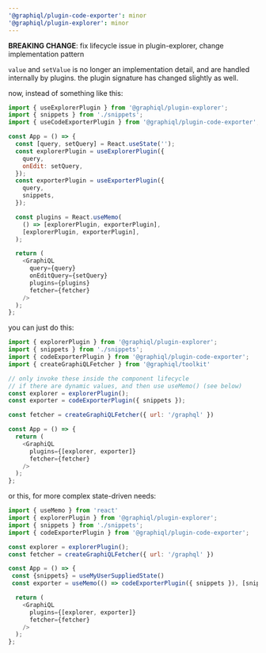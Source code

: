 ```yaml
---
'@graphiql/plugin-code-exporter': minor
'@graphiql/plugin-explorer': minor
---
```


**BREAKING CHANGE**: fix lifecycle issue in plugin-explorer, change implementation pattern

`value` and `setValue` is no longer an implementation detail, and are handled internally by plugins.
the plugin signature has changed slightly as well.

now, instead of something like this:

```js
import { useExplorerPlugin } from '@graphiql/plugin-explorer';
import { snippets } from './snippets';
import { useCodeExporterPlugin } from '@graphiql/plugin-code-exporter';

const App = () => {
  const [query, setQuery] = React.useState('');
  const explorerPlugin = useExplorerPlugin({
    query,
    onEdit: setQuery,
  });
  const exporterPlugin = useExporterPlugin({
    query,
    snippets,
  });

  const plugins = React.useMemo(
    () => [explorerPlugin, exporterPlugin],
    [explorerPlugin, exporterPlugin],
  );

  return (
    <GraphiQL
      query={query}
      onEditQuery={setQuery}
      plugins={plugins}
      fetcher={fetcher}
    />
  );
};
```

you can just do this:

```js
import { explorerPlugin } from '@graphiql/plugin-explorer';
import { snippets } from './snippets';
import { codeExporterPlugin } from '@graphiql/plugin-code-exporter';
import { createGraphiQLFetcher } from '@graphiql/toolkit'

// only invoke these inside the component lifecycle
// if there are dynamic values, and then use useMemo() (see below)
const explorer = explorerPlugin();
const exporter = codeExporterPlugin({ snippets });

const fetcher = createGraphiQLFetcher({ url: '/graphql' })

const App = () => {
  return (
    <GraphiQL
      plugins={[explorer, exporter]}
      fetcher={fetcher}
    />
  );
};
```

or this, for more complex state-driven needs:

```js
import { useMemo } from 'react'
import { explorerPlugin } from '@graphiql/plugin-explorer';
import { snippets } from './snippets';
import { codeExporterPlugin } from '@graphiql/plugin-code-exporter';

const explorer = explorerPlugin();
const fetcher = createGraphiQLFetcher({ url: '/graphql' })

const App = () => {
 const {snippets} = useMyUserSuppliedState()
 const exporter = useMemo(() => codeExporterPlugin({ snippets }), [snippets])

  return (
    <GraphiQL
      plugins={[explorer, exporter]}
      fetcher={fetcher}
    />
  );
};
```
